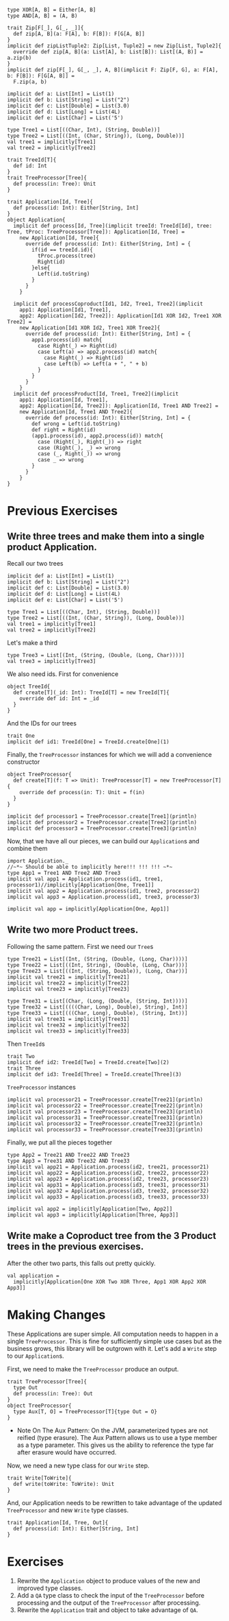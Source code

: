 ```tut:invisible
type XOR[A, B] = Either[A, B]
type AND[A, B] = (A, B)

trait Zip[F[_], G[_, _]]{
  def zip[A, B](a: F[A], b: F[B]): F[G[A, B]]
}
implicit def zipListTuple2: Zip[List, Tuple2] = new Zip[List, Tuple2]{
  override def zip[A, B](a: List[A], b: List[B]): List[(A, B)] = a.zip(b)
}
implicit def zip[F[_], G[_, _], A, B](implicit F: Zip[F, G], a: F[A], b: F[B]): F[G[A, B]] =
  F.zip(a, b)
  
implicit def a: List[Int] = List(1)
implicit def b: List[String] = List("2")
implicit def c: List[Double] = List(3.0)
implicit def d: List[Long] = List(4L)
implicit def e: List[Char] = List('5')

type Tree1 = List[((Char, Int), (String, Double))]
type Tree2 = List[((Int, (Char, String)), (Long, Double))]
val tree1 = implicitly[Tree1]
val tree2 = implicitly[Tree2]

trait TreeId[T]{
  def id: Int
}
trait TreeProcessor[Tree]{
  def process(in: Tree): Unit
}

trait Application[Id, Tree]{
  def process(id: Int): Either[String, Int]
}
object Application{
  implicit def process[Id, Tree](implicit treeId: TreeId[Id], tree: Tree, tProc: TreeProcessor[Tree]): Application[Id, Tree] =
    new Application[Id, Tree]{
      override def process(id: Int): Either[String, Int] = {
        if(id == treeId.id){
          tProc.process(tree)
          Right(id)
        }else{
          Left(id.toString)
        }
      }
    }
  
  implicit def processCoproduct[Id1, Id2, Tree1, Tree2](implicit
    app1: Application[Id1, Tree1],
    app2: Application[Id2, Tree2]): Application[Id1 XOR Id2, Tree1 XOR Tree2] =
    new Application[Id1 XOR Id2, Tree1 XOR Tree2]{
      override def process(id: Int): Either[String, Int] = {
        app1.process(id) match{
          case Right(_) => Right(id)
          case Left(a) => app2.process(id) match{
            case Right(_) => Right(id)
            case Left(b) => Left(a + ", " + b)
          }
        }
      }
    }
  implicit def processProduct[Id, Tree1, Tree2](implicit
    app1: Application[Id, Tree1],
    app2: Application[Id, Tree2]): Application[Id, Tree1 AND Tree2] =
    new Application[Id, Tree1 AND Tree2]{
      override def process(id: Int): Either[String, Int] = {
        def wrong = Left(id.toString)
        def right = Right(id)
        (app1.process(id), app2.process(id)) match{
          case (Right(_), Right(_)) => right
          case (Right(_), _) => wrong
          case (_, Right(_)) => wrong
          case _ => wrong
        }
      }
    }
}
```

# Previous Exercises
## Write three trees and make them into a single product Application.
Recall our two trees
```tut:book
implicit def a: List[Int] = List(1)
implicit def b: List[String] = List("2")
implicit def c: List[Double] = List(3.0)
implicit def d: List[Long] = List(4L)
implicit def e: List[Char] = List('5')

type Tree1 = List[((Char, Int), (String, Double))]
type Tree2 = List[((Int, (Char, String)), (Long, Double))]
val tree1 = implicitly[Tree1]
val tree2 = implicitly[Tree2]
```
Let's make a third
```tut:book
type Tree3 = List[(Int, (String, (Double, (Long, Char))))]
val tree3 = implicitly[Tree3]
```
We also need ids. First for convenience
```tut:book
object TreeId{
  def create[T](_id: Int): TreeId[T] = new TreeId[T]{
    override def id: Int = _id
  }
}
```
And the IDs for our trees
```tut:book
trait One
implicit def id1: TreeId[One] = TreeId.create[One](1)
```
Finally, the `TreeProcessor` instances for which we will add a convenience constructor
```tut:book
object TreeProcessor{
  def create[T](f: T => Unit): TreeProcessor[T] = new TreeProcessor[T]{
    override def process(in: T): Unit = f(in)
  }
}

implicit def processor1 = TreeProcessor.create[Tree1](println)
implicit def processor2 = TreeProcessor.create[Tree2](println)
implicit def processor3 = TreeProcessor.create[Tree3](println)
```
Now, that we have all our pieces, we can build our `Application`s and combine them
```tut:book
import Application._
//~*~ Should be able to implicitly here!!! !!! !!! ~*~
type App1 = Tree1 AND Tree2 AND Tree3
implicit val app1 = Application.process(id1, tree1, processor1)//implicitly[Application[One, Tree1]]
implicit val app2 = Application.process(id1, tree2, processor2)
implicit val app3 = Application.process(id1, tree3, processor3)

implicit val app = implicitly[Application[One, App1]]
```

## Write two more Product trees.
Following the same pattern. First we need our `Tree`s
```tut:book
type Tree21 = List[(Int, (String, (Double, (Long, Char))))]
type Tree22 = List[((Int, String), (Double, (Long, Char)))]
type Tree23 = List[((Int, (String, Double)), (Long, Char))]
implicit val tree21 = implicitly[Tree21]
implicit val tree22 = implicitly[Tree22]
implicit val tree23 = implicitly[Tree23]

type Tree31 = List[(Char, (Long, (Double, (String, Int))))]
type Tree32 = List[((((Char, Long), Double), String), Int)]
type Tree33 = List[(((Char, Long), Double), (String, Int))]
implicit val tree31 = implicitly[Tree31]
implicit val tree32 = implicitly[Tree32]
implicit val tree33 = implicitly[Tree33]
```
Then `TreeId`s
```tut:book
trait Two
implicit def id2: TreeId[Two] = TreeId.create[Two](2)
trait Three
implicit def id3: TreeId[Three] = TreeId.create[Three](3)
```
`TreeProcessor` instances
```tut:book
implicit val processor21 = TreeProcessor.create[Tree21](println)
implicit val processor22 = TreeProcessor.create[Tree22](println)
implicit val processor23 = TreeProcessor.create[Tree23](println)
implicit val processor31 = TreeProcessor.create[Tree31](println)
implicit val processor32 = TreeProcessor.create[Tree32](println)
implicit val processor33 = TreeProcessor.create[Tree33](println)
```
Finally, we put all the pieces together
```tut:book
type App2 = Tree21 AND Tree22 AND Tree23
type App3 = Tree31 AND Tree32 AND Tree33
implicit val app21 = Application.process(id2, tree21, processor21)
implicit val app22 = Application.process(id2, tree22, processor22)
implicit val app23 = Application.process(id2, tree23, processor23)
implicit val app31 = Application.process(id3, tree31, processor31)
implicit val app32 = Application.process(id3, tree32, processor32)
implicit val app33 = Application.process(id3, tree33, processor33)

implicit val app2 = implicitly[Application[Two, App2]]
implicit val app3 = implicitly[Application[Three, App3]]
```

## Write make a Coproduct tree from the 3 Product trees in the previous exercises.
After the other two parts, this falls out pretty quickly.
```tut:book
val application =
  implicitly[Application[One XOR Two XOR Three, App1 XOR App2 XOR App3]]
```

# Making Changes
These Applications are super simple. All computation needs to happen in a single `TreeProcessor`. This is fine for sufficiently simple use cases but as the business grows, this library will be outgrown with it. Let's add a `Write` step to our `Application`s.

First, we need to make the `TreeProcessor` produce an output.
```tut:book
trait TreeProcessor[Tree]{
  type Out
  def process(in: Tree): Out
}
object TreeProcessor{
  type Aux[T, O] = TreeProcessor[T]{type Out = O}
}
```

- Note On The Aux Pattern: On the JVM, parameterized types are not reified (type erasure). The Aux Pattern allows us to use a type member as a type parameter. This gives us the ability to reference the type far after erasure would have occurred.

Now, we need a new type class for our `Write` step.
```tut:book
trait Write[ToWrite]{
  def write(toWrite: ToWrite): Unit
}
```
And, our Application needs to be rewritten to take advantage of the updated `TreeProcessor` and new `Write` type classes.
```tut:book
trait Application[Id, Tree, Out]{
  def process(id: Int): Either[String, Int]
}
```

# Exercises
1. Rewrite the `Application` object to produce values of the new and improved type classes.
2. Add a `QA` type class to check the input of the `TreeProcessor` before processing and the output of the `TreeProcessor` after processing.
3. Rewrite the `Application` trait and object to take advantage of `QA`.
